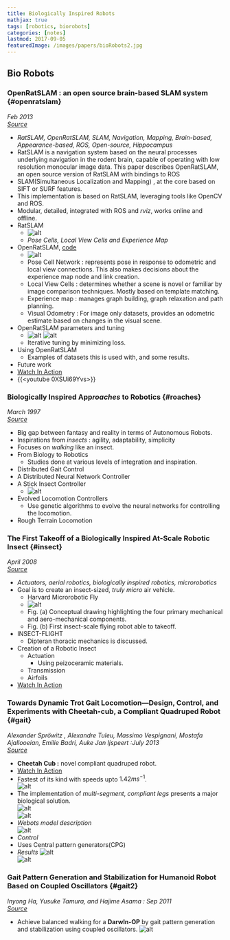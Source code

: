 ```yaml
---
title: Biologically Inspired Robots
mathjax: true
tags: [robotics, biorobots]
categories: [notes]
lastmod: 2017-09-05
featuredImage: /images/papers/bioRobots2.jpg
---
```


## Bio Robots

### OpenRatSLAM : an open source brain-based SLAM system {#openratslam}
*Feb 2013*   
[*Source*](http://static.springer.com/sgw/documents/1388513/application/pdf/10-3.pdf)    

* *RatSLAM, OpenRatSLAM, SLAM, Navigation, Mapping, Brain-based, Appearance-based, ROS, Open-source, Hippocampus*
* RatSLAM is a navigation system based on the neural processes underlying navigation in the rodent brain, capable of operating with low resolution monocular image data. This paper describes OpenRatSLAM, an open source version of RatSLAM with bindings to ROS   
* SLAM(Simultaneous Localization and Mapping) , at the core based on SIFT or SURF features.
* This implementation is based on RatSLAM, leveraging tools like OpenCV and ROS. 
* Modular, detailed, integrated with ROS and *rviz*, works online and offline.
* RatSLAM
    * ![alt](/images/papers/ratSlam1.jpg)
    * *Pose Cells, Local View Cells and Experience Map*
* OpenRatSLAM, [code](https://code.google.com/archive/p/ratslam)
    * ![alt](/images/papers/ratSlam2.jpg)
    * Pose Cell Network : represents pose in response to odometric and local view connections. This also makes decisions about the experience map node and link creation.
    * Local View Cells : determines whether a scene is novel or familiar by image comparison techniques. Mostly based on template matching.
    * Experience map : manages graph building, graph relaxation and path planning.
    * Visual Odometry : For image only datasets, provides an odometric estimate based on changes in the visual scene. 
* OpenRatSLAM parameters and tuning
    * ![alt](/images/papers/ratSlam3.jpg) ![alt](/images/papers/ratSlam4.jpg)
    * Iterative tuning by minimizing loss.
* Using OpenRatSLAM
    * Examples of datasets this is used with, and some results.
* Future work
* [Watch In Action](https://www.youtube.com/watch?v=-0XSUi69Yvs)
* {{<youtube 0XSUi69Yvs>}}
    
### Biologically Inspired App*roaches* to Robotics {#roaches}
*March 1997*   
[*Source*](http://pdfs.semanticscholar.org/501b/9eb3c085a66abe4bdd56043fc802c21d0526.pdf)   

* Big gap between fantasy and reality in terms of Autonomous Robots.
* Inspirations from *insects* : agility, adaptability, simplicity
* Focuses on *walking* like an insect.
* From Biology to Robotics
    * Studies done at various levels of integration and inspiration.
* Distributed Gait Control
* A Distributed Neural Network Controller    
* A Stick Insect Controller
    * ![alt](/images/papers/bioRobots2.jpg)
* Evolved Locomotion Controllers
    * Use genetic algorithms to evolve the neural networks for controlling the locomotion.
* Rough Terrain Locomotion

### The First Takeoff of a Biologically Inspired At-Scale Robotic Insect {#insect}
*April 2008*   
[*Source*](http://www.micro.seas.harvard.edu/papers/TRO08_Wood.pdf)    

* *Actuators, aerial robotics, biologically inspired robotics, microrobotics*
* Goal is to create an insect-sized, *truly micro* air vehicle.
    * Harvard Microrobotic Fly
    * ![alt](/images/papers/insect1.jpg)
    * Fig. (a) Conceptual drawing highlighting the four primary mechanical and aero-mechanical components.   
    * Fig. (b) First insect-scale flying robot able to takeoff.
* INSECT-FLIGHT
    * Dipteran thoracic mechanics is discussed.
* Creation of a Robotic Insect
    * Actuation
        * Using peizoceramic materials.
    * Transmission
    * Airfoils 
* [Watch In Action](https://www.youtube.com/watch?v=olqaMw8bIb8)

### Towards Dynamic Trot Gait Locomotion—Design, Control, and Experiments with Cheetah-cub, a Compliant Quadruped Robot {#gait}
*Alexander Spröwitz , Alexandre Tuleu, Massimo Vespignani, Mostafa Ajallooeian, Emilie Badri, Auke Jan Ijspeert :July 2013*   
[*Source*](https://infoscience.epfl.ch/record/184991/files/Draft1sprowitz2013.pdf)    

* **Cheetah Cub :** novel compliant quadruped robot.
* [Watch In Action](https://www.youtube.com/watch?v=_luhn7TLfWU)   
* Fastest of its kind with speeds upto $1.42ms^{-1}$.   
![alt](/images/papers/cheetah1.jpg)   
* The implementation of *multi-segment*, *compliant legs* presents a major biological solution.   
![alt](/images/papers/cheetah2.jpg)   
![alt](/images/papers/cheetah3.jpg)   
* *Webots model description*   
![alt](/images/papers/cheetah4.jpg)   
* *Control* 
* Uses Central pattern generators(CPG)   
* *Results*
![alt](/images/papers/cheetah5.jpg)   
![alt](/images/papers/cheetah6.jpg)   

### Gait Pattern Generation and Stabilization for Humanoid Robot Based on Coupled Oscillators {#gait2}
*Inyong Ha, Yusuke Tamura, and Hajime Asama : Sep 2011*   
[*Source*](http://www.robot.t.u-tokyo.ac.jp/asamalab/publications/files/582.pdf)   


* Achieve balanced walking for a **DarwIn-OP** by gait pattern generation and stabilization using coupled oscillators.
![alt](/images/papers/darwin_1.jpg)
 


